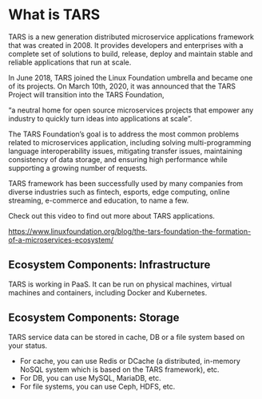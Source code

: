 # What is TARS

TARS is a new generation distributed microservice applications framework that was created in 2008. It provides developers and enterprises with a complete set of solutions to build, release, deploy and maintain stable and reliable applications that run at scale.

In June 2018, TARS joined the Linux Foundation umbrella and became one of its projects. On March 10th, 2020, it was announced that the TARS Project will transition into the TARS Foundation,

“a neutral home for open source microservices projects that empower any industry to quickly turn ideas into applications at scale”.

The TARS Foundation’s goal is to address the most common problems related to microservices application, including solving multi-programming language interoperability issues, mitigating transfer issues, maintaining consistency of data storage, and ensuring high performance while supporting a growing number of requests.

TARS framework has been successfully used by many companies from diverse industries such as fintech, esports, edge computing, online streaming, e-commerce and education, to name a few.

Check out this video to find out more about TARS applications.


https://www.linuxfoundation.org/blog/the-tars-foundation-the-formation-of-a-microservices-ecosystem/

## Ecosystem Components: Infrastructure

TARS is working in PaaS. It can be run on physical machines, virtual machines and containers, including Docker and Kubernetes.

## Ecosystem Components: Storage

TARS service data can be stored in cache, DB or a file system based on your status.

- For cache, you can use Redis or DCache (a distributed, in-memory NoSQL system which is based on the TARS framework), etc.
- For DB, you can use MySQL, MariaDB, etc.
- For file systems, you can use Ceph, HDFS, etc.